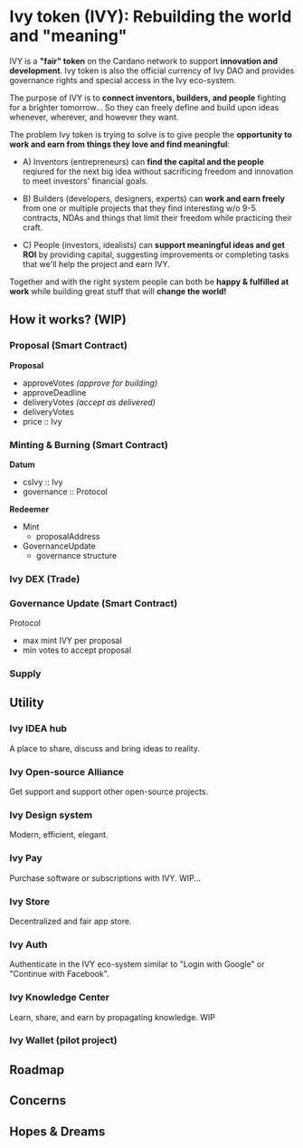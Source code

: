 # Ivy token (IVY): Rebuilding the world and "meaning"
IVY is a **"fair" token** on the Cardano network to support **innovation and development**. 
Ivy token is also the official currency of Ivy DAO and provides governance rights and special access in the Ivy eco-system.

The purpose of IVY is to **connect inventors, builders, and people** fighting for a brighter tomorrow...
So they can freely define and build upon ideas whenever, wherever, and however they want.

The problem Ivy token is trying to solve is to give people the **opportunity to work and earn from things they love and find meaningful**:
- A) Inventors (entrepreneurs) can **find the capital and the people** reqiured for the next big idea 
without sacrificing freedom and innovation to meet investors' financial goals.

- B) Builders (developers, designers, experts) can **work and earn freely** from one or multiple projects that they find interesting w/o
9-5 contracts, NDAs and things that limit their freedom while practicing their craft.

- C) People (investors, idealists) can **support meaningful ideas and get ROI** by providing capital, suggesting improvements or 
completing tasks that we'll help the project and earn IVY.

Together and with the right system people can both be **happy & fulfilled at work** while building great stuff that will **change the world!** 

## How it works? (WIP)
### Proposal (Smart Contract)
**Proposal**
- approveVotes _(approve for building)_
- approveDeadline
- deliveryVotes _(accept as delivered)_
- deliveryVotes
- price :: Ivy

### Minting & Burning (Smart Contract)
**Datum**
- csIvy :: Ivy
- governance :: Protocol

**Redeemer**
- Mint
  * proposalAddress
- GovernanceUpdate
  * governance structure

### Ivy DEX (Trade)

### Governance Update (Smart Contract)
Protocol
- max mint IVY per proposal
- min votes to accept proposal

### Supply

## Utility

### Ivy IDEA hub
A place to share, discuss and bring ideas to reality.

### Ivy Open-source Alliance
Get support and support other open-source projects.

### Ivy Design system
Modern, efficient, elegant.

### Ivy Pay
Purchase software or subscriptions with IVY. WIP...

### Ivy Store
Decentralized and fair app store.

### Ivy Auth
Authenticate in the IVY eco-system similar to "Login with Google" or "Continue with Facebook".

### Ivy Knowledge Center
Learn, share, and earn by propagating knowledge. WIP

### Ivy Wallet (pilot project)

## Roadmap

## Concerns

## Hopes & Dreams
